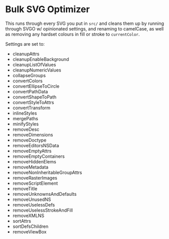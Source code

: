 # Bulk SVG Optimizer

This runs through every SVG you put in `src/` and cleans them up by running through SVGO w/ opinionated settings, and renaming to camelCase, as well as removing any hardset colours in fill or stroke to `currentColor`.

Settings are set to:

- cleanupAttrs
- cleanupEnableBackground
- cleanupListOfValues
- cleanupNumericValues
- collapseGroups
- convertColors
- convertEllipseToCircle
- convertPathData
- convertShapeToPath
- convertStyleToAttrs
- convertTransform
- inlineStyles
- mergePaths
- minifyStyles
- removeDesc
- removeDimensions
- removeDoctype
- removeEditorsNSData
- removeEmptyAttrs
- removeEmptyContainers
- removeHiddenElems
- removeMetadata
- removeNonInheritableGroupAttrs
- removeRasterImages
- removeScriptElement
- removeTitle
- removeUnknownsAndDefaults
- removeUnusedNS
- removeUselessDefs
- removeUselessStrokeAndFill
- removeXMLNS
- sortAttrs
- sortDefsChildren
- removeViewBox

